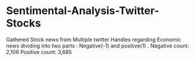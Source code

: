 # Sentimental-Analysis-Twitter-Stocks
Gathered Stock news from Multiple twitter Handles regarding Economic news dividing into two parts : Negative(-1) and positive(1) . Negative count: 2,106 Positive count: 3,685

